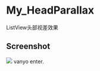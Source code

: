 # My_HeadParallax
ListView头部视差效果

## Screenshot
<img src="http://7viip0.com1.z0.glb.clouddn.com/2015-04-25-头部视差.gif" />
vanyo enter.
